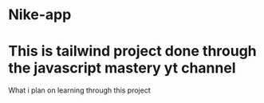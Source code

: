 # Nike-app

<h1> This is tailwind project done through the javascript mastery yt channel</h1>
<p>What i plan on learning through this project</p>
<ul>

</ul>
